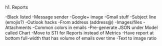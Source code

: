 h1. Reports

-Black listed
-Message sender
-Google+ image
-Gmail stuff
-Subject line (emojis?)
-Outlook hacks
-From address (address@)
-Images/files
-Attachments
-Common colors in emails
-Pre-generate JSON under Model called Chart
-Move to STI for Reports instead of Metrics
-Have report at bottom full-width that has volume of emails over time
-Text to image ratio
